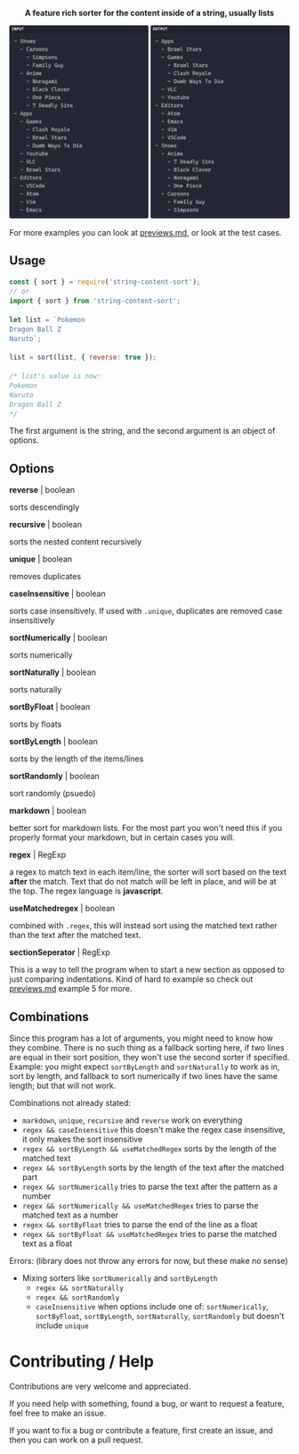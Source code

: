 <p align="center"><b>A feature rich sorter for the content inside of a string, usually lists</b></p>

![Example](/assets/previews/general-example.png)

For more examples you can look at [previews.md](/previews.md), or look at the test cases.

## Usage

```js
const { sort } = require('string-content-sort');
// or
import { sort } from 'string-content-sort';

let list = `Pokemon
Dragon Ball Z
Naruto`;

list = sort(list, { reverse: true });

/* list's value is now:
Pokemon
Naruto
Dragon Ball Z 
*/
```

The first argument is the string, and the second argument is an object of options.

## Options

**reverse** | boolean

sorts descendingly

**recursive** | boolean

sorts the nested content recursively

**unique** | boolean

removes duplicates

**caseInsensitive** | boolean

sorts case insensitively. If used with `.unique`, duplicates are removed case insensitively

**sortNumerically** | boolean

sorts numerically

**sortNaturally** | boolean

sorts naturally

**sortByFloat** | boolean

sorts by floats

**sortByLength** | boolean

sorts by the length of the items/lines

**sortRandomly** | boolean

sort randomly (psuedo)

**markdown** | boolean

better sort for markdown lists. For the most part you won't need this if you properly format your markdown, but in certain cases you will.

**regex** | RegExp

a regex to match text in each item/line, the sorter will sort based on the text **after** the match. Text that do not match will be left in place, and will be at the top. The regex language is **javascript**.

**useMatchedregex** | boolean

combined with `.regex`, this will instead sort using the matched text rather than the text after the matched text.

**sectionSeperator** | RegExp

This is a way to tell the program when to start a new section as opposed to just comparing indentations. Kind of hard to example so check out [previews.md](../previws.md) example 5 for more.

## Combinations

Since this program has a lot of arguments, you might need to know how they
combine. There is no such thing as a fallback sorting here, if two lines are
equal in their sort position, they won't use the second sorter if specified.
Example: you might expect `sortByLength` and `sortNaturally` to work as in, sort by length, and fallback to
sort numerically if two lines have the same length; but that will not work.

Combinations not already stated:

<!-- prettier-ignore -->
- `markdown`, `unique`, `recursive` and `reverse` work on everything
- `regex && caseInsensitive` this doesn't make the regex case insensitive, it only makes the sort insensitive
- `regex && sortByLength && useMatchedRegex` sorts by the length of the matched text
- `regex && sortByLength` sorts by the length of the text after the matched part
- `regex && sortNumerically` tries to parse the text after the pattern as a number
- `regex && sortNumerically && useMatchedRegex` tries to parse the matched text as a number
- `regex && sortByFloat` tries to parse the end of the line as a float
- `regex && sortByFloat && useMatchedRegex` tries to parse the matched text as a float

Errors: (library does not throw any errors for now, but these make no sense)

<!-- prettier-ignore -->
- Mixing sorters like `sortNumerically` and `sortByLength`
  - `regex && sortNaturally` 
  - `regex && sortRandomly` 
  - `caseInsensitive` when options include one of: `sortNumerically`, `sortByFloat`, `sortByLength`,
`sortNaturally`, `sortRandomly` but doesn't include `unique`

# Contributing / Help

Contributions are very welcome and appreciated.

If you need help with something, found a bug, or want to request a feature,
feel free to make an issue.

If you want to fix a bug or contribute a feature, first create an issue, and
then you can work on a pull request.
